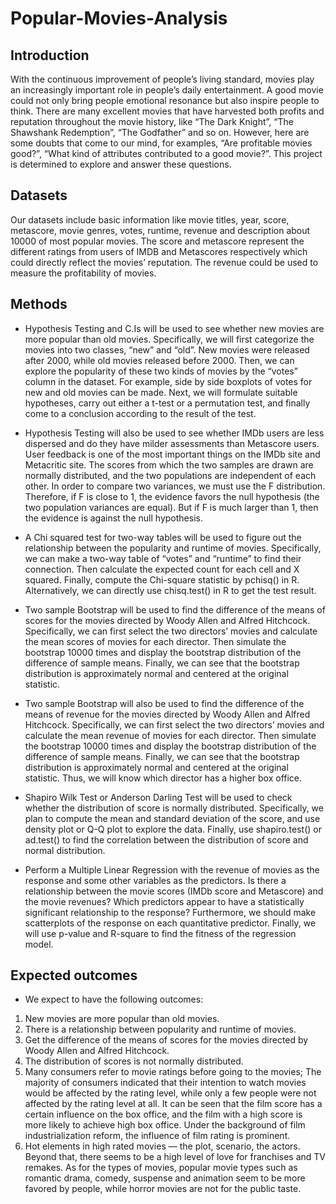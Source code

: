 # Popular-Movies-Analysis

## Introduction
With the continuous improvement of people’s living standard, movies play an increasingly important role in people’s daily entertainment. A good movie could not only bring people emotional resonance but also inspire people to think. There are many excellent movies that have harvested both profits and reputation throughout the movie history, like “The Dark Knight”, “The Shawshank Redemption”, “The Godfather” and so on. However, here are some doubts that come to our mind, for examples, “Are profitable movies good?”, “What kind of attributes contributed to a good movie?”. This project is determined to explore and answer these questions.

## Datasets
Our datasets include basic information like movie titles, year, score, metascore, movie genres, votes, runtime, revenue and description about 10000 of most popular movies. The score and metascore represent the different ratings from users of IMDB and Metascores respectively which could directly reflect the movies’ reputation. The revenue could be used to measure the profitability of movies.

## Methods
  * Hypothesis Testing and C.Is will be used to see whether new movies are more popular than old movies. Specifically, we will first categorize the movies into two classes, “new” and “old”. New movies were released after 2000, while old movies released before 2000. Then, we can explore the popularity of these two kinds of movies by the “votes” column in the dataset. For example, side by side boxplots of votes for new and old movies can be made. Next, we will formulate suitable hypotheses, carry out either a t-test or a permutation test, and finally come to a conclusion according to the result of the test.

  * Hypothesis Testing will also be used to see whether IMDb users are less dispersed and do they have milder assessments than Metascore users. User feedback is one of the most important things on the IMDb site and Metacritic site. The scores from which the two samples are drawn are normally distributed, and the two populations are independent of each other. In order to compare two variances, we must use the F distribution. Therefore, if F is close to 1, the evidence favors the null hypothesis (the two population variances are equal). But if F is much larger than 1, then the evidence is against the null hypothesis.

  * A Chi squared test for two-way tables will be used to figure out the relationship between the popularity and runtime of movies. Specifically, we can make a two-way table of “votes” and “runtime” to find their connection. Then calculate the expected count for each cell and X squared. Finally, compute the Chi-square statistic by pchisq() in R. Alternatively, we can directly use chisq.test() in R to get the test result.

* Two sample Bootstrap will be used to find the difference of the means of scores for the movies directed by Woody Allen and Alfred Hitchcock. Specifically, we can first select the two directors’ movies and calculate the mean scores of movies for each director. Then simulate the bootstrap 10000 times and display the bootstrap distribution of the difference of sample means. Finally, we can see that the bootstrap distribution is approximately normal and centered at the original statistic.

* Two sample Bootstrap will also be used to find the difference of the means of revenue for the movies directed by Woody Allen and Alfred Hitchcock. Specifically, we can first select the two directors’ movies and calculate the mean revenue of movies for each director. Then simulate the bootstrap 10000 times and display the bootstrap distribution of the difference of sample means. Finally, we can see that the bootstrap distribution is approximately normal and centered at the original statistic. Thus, we will know which director has a higher box office.

* Shapiro Wilk Test or Anderson Darling Test will be used to check whether the distribution of score is normally distributed. Specifically, we plan to compute the mean and standard deviation of the score, and use density plot or Q-Q plot to explore the data. Finally, use shapiro.test() or ad.test() to find the correlation between the distribution of score and normal distribution.

* Perform a Multiple Linear Regression with the revenue of movies as the response and some other variables as the predictors. Is there a relationship between the movie scores (IMDb score and Metascore) and the movie revenues? Which predictors appear to have a statistically significant relationship to the response? Furthermore, we should make scatterplots of the response on each quantitative predictor. Finally, we will use p-value and R-square to find the fitness of the regression model.

## Expected outcomes
* We expect to have the following outcomes:
1. New movies are more popular than old movies.
2. There is a relationship between popularity and runtime of movies.
3. Get the difference of the means of scores for the movies directed by Woody Allen and Alfred Hitchcock.
4. The distribution of scores is not normally distributed.
5. Many consumers refer to movie ratings before going to the movies; The majority of consumers indicated that their intention to watch movies would be affected by the rating level, while only a few people were not affected by the rating level at all. It can be seen that the film score has a certain influence on the box office, and the film with a high score is more likely to achieve high box office. Under the background of film industrialization reform, the influence of film rating is prominent.
6. Hot elements in high rated movies — the plot, scenario, the actors. Beyond that, there seems to be a high level of love for franchises and TV remakes. As for the types of movies, popular movie types such as romantic drama, comedy, suspense and animation seem to be more favored by people, while horror movies are not for the public taste.
